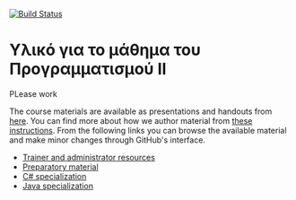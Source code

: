 [![Build Status](https://travis-ci.org/codeandwork/courses.svg?branch=master)](https://travis-ci.org/codeandwork/courses)

# Υλικό για το μάθημα του Προγραμματισμού ΙΙ

PLease work

The course materials are available as presentations and handouts from [here](https://stefanos1316.github.io/courses/index.html).
You can find more about how we author material from [these instructions](courses/admin/authoring.md).
From the following links you can browse the available material and make minor changes through GitHub's interface.

* [Trainer and administrator resources](courses/admin.md)
* [Preparatory material](courses/prep.md)
* [C# specialization](courses/cs.md)
* [Java specialization](courses/java.md)
